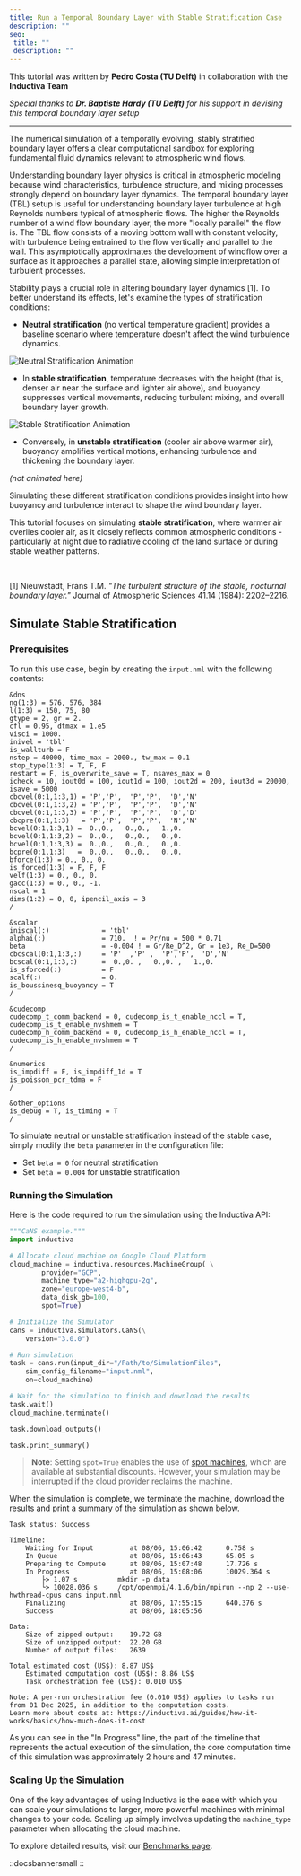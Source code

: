 ```yaml
---
title: Run a Temporal Boundary Layer with Stable Stratification Case
description: ""
seo:
 title: ""
 description: ""
---
```


This tutorial was written by **Pedro Costa (TU Delft)** in collaboration with the **Inductiva Team**

*Special thanks to **Dr. Baptiste Hardy (TU Delft)** for his support in devising this temporal boundary layer setup*

---

The numerical simulation of a temporally evolving, stably stratified boundary
layer offers a clear computational sandbox for exploring fundamental fluid
dynamics relevant to atmospheric wind flows.

Understanding boundary layer physics is critical in atmospheric modeling because wind characteristics, turbulence structure,
and mixing processes strongly depend on boundary layer dynamics. The temporal boundary layer (TBL) setup is useful for understanding
boundary layer turbulence at high Reynolds numbers typical of atmospheric flows. The higher the Reynolds number
of a wind flow boundary layer, the more "locally parallel" the flow is. The TBL flow consists of a moving bottom wall with
constant velocity, with turbulence being entrained to the flow vertically and parallel to the wall. This asymptotically approximates
the development of windflow over a surface as it approaches a parallel state, allowing simple interpretation of turbulent processes.

Stability plays a crucial role in altering boundary layer dynamics [1]. To better understand its effects, let's examine the types of stratification conditions:

- **Neutral stratification** (no vertical temperature gradient) provides a baseline scenario where temperature doesn't affect the wind turbulence dynamics.

![Neutral Stratification Animation](cans/tempField_neutralTDBL.gif)

- In **stable stratification**, temperature decreases with the height (that is, denser air near the surface and lighter air above), and buoyancy suppresses vertical movements, reducing turbulent mixing, and overall boundary layer growth.

![Stable Stratification Animation](cans/tempField_stableTDBL.gif)

- Conversely, in **unstable stratification** (cooler air above warmer air), buoyancy amplifies vertical motions, enhancing turbulence and thickening the boundary layer.

*(not animated here)*

Simulating these different stratification conditions provides insight into how buoyancy and turbulence interact to shape the wind boundary layer.

This tutorial focuses on simulating **stable stratification**, where warmer air overlies cooler air, as it closely reflects common atmospheric conditions - particularly at night due to radiative cooling of the land surface or during stable weather patterns.

<br>

[1] Nieuwstadt, Frans T.M. *"The turbulent structure of the stable, nocturnal boundary layer."* Journal of Atmospheric Sciences 41.14 (1984): 2202–2216.

## Simulate Stable Stratification

### Prerequisites
To run this use case, begin by creating the `input.nml` with the
following contents:

```
&dns
ng(1:3) = 576, 576, 384
l(1:3) = 150, 75, 80
gtype = 2, gr = 2.
cfl = 0.95, dtmax = 1.e5
visci = 1000.
inivel = 'tbl'
is_wallturb = F
nstep = 40000, time_max = 2000., tw_max = 0.1
stop_type(1:3) = T, F, F
restart = F, is_overwrite_save = T, nsaves_max = 0
icheck = 10, iout0d = 100, iout1d = 100, iout2d = 200, iout3d = 20000, isave = 5000
cbcvel(0:1,1:3,1) = 'P','P',  'P','P',  'D','N'
cbcvel(0:1,1:3,2) = 'P','P',  'P','P',  'D','N'
cbcvel(0:1,1:3,3) = 'P','P',  'P','P',  'D','D'
cbcpre(0:1,1:3)   = 'P','P',  'P','P',  'N','N'
bcvel(0:1,1:3,1) =  0.,0.,   0.,0.,   1.,0.
bcvel(0:1,1:3,2) =  0.,0.,   0.,0.,   0.,0.
bcvel(0:1,1:3,3) =  0.,0.,   0.,0.,   0.,0.
bcpre(0:1,1:3)   =  0.,0.,   0.,0.,   0.,0.
bforce(1:3) = 0., 0., 0.
is_forced(1:3) = F, F, F
velf(1:3) = 0., 0., 0.
gacc(1:3) = 0., 0., -1.
nscal = 1
dims(1:2) = 0, 0, ipencil_axis = 3
/

&scalar
iniscal(:)             = 'tbl'
alphai(:)              = 710.  ! = Pr/nu = 500 * 0.71
beta                   = -0.004 ! = Gr/Re_D^2, Gr = 1e3, Re_D=500
cbcscal(0:1,1:3,:)     = 'P'  ,'P' ,  'P','P',  'D','N'
bcscal(0:1,1:3,:)      =  0.,0. ,   0.,0. ,   1.,0.
is_sforced(:)          = F
scalf(:)               = 0.
is_boussinesq_buoyancy = T
/

&cudecomp
cudecomp_t_comm_backend = 0, cudecomp_is_t_enable_nccl = T, cudecomp_is_t_enable_nvshmem = T
cudecomp_h_comm_backend = 0, cudecomp_is_h_enable_nccl = T, cudecomp_is_h_enable_nvshmem = T
/

&numerics
is_impdiff = F, is_impdiff_1d = T
is_poisson_pcr_tdma = F
/

&other_options
is_debug = T, is_timing = T
/
```

To simulate neutral or unstable stratification instead of the stable case, simply modify the `beta` parameter in the configuration file:
- Set `beta = 0` for neutral stratification
- Set `beta = 0.004` for unstable stratification

### Running the Simulation
Here is the code required to run the simulation using the Inductiva API:

```python
"""CaNS example."""
import inductiva

# Allocate cloud machine on Google Cloud Platform
cloud_machine = inductiva.resources.MachineGroup( \
		provider="GCP",
		machine_type="a2-highgpu-2g",
		zone="europe-west4-b",
		data_disk_gb=100,
		spot=True)

# Initialize the Simulator
cans = inductiva.simulators.CaNS(\
	version="3.0.0")

# Run simulation
task = cans.run(input_dir="/Path/to/SimulationFiles",
	sim_config_filename="input.nml",
	on=cloud_machine)

# Wait for the simulation to finish and download the results
task.wait()
cloud_machine.terminate()

task.download_outputs()

task.print_summary()

```

> **Note**: Setting `spot=True` enables the use of [spot machines](../how-it-works/machines/spot-machines.md), which are available at substantial discounts.
> However, your simulation may be interrupted if the cloud provider reclaims the machine.

When the simulation is complete, we terminate the machine, download the results and print a summary of the simulation as shown below.

```
Task status: Success

Timeline:
	Waiting for Input         at 08/06, 15:06:42      0.758 s
	In Queue                  at 08/06, 15:06:43      65.05 s
	Preparing to Compute      at 08/06, 15:07:48      17.726 s
	In Progress               at 08/06, 15:08:06      10029.364 s
		├> 1.07 s          mkdir -p data
		└> 10028.036 s     /opt/openmpi/4.1.6/bin/mpirun --np 2 --use-hwthread-cpus cans input.nml
	Finalizing                at 08/06, 17:55:15      640.376 s
	Success                   at 08/06, 18:05:56

Data:
	Size of zipped output:    19.72 GB
	Size of unzipped output:  22.20 GB
	Number of output files:   2639

Total estimated cost (US$): 8.87 US$
	Estimated computation cost (US$): 8.86 US$
	Task orchestration fee (US$): 0.010 US$

Note: A per-run orchestration fee (0.010 US$) applies to tasks run from 01 Dec 2025, in addition to the computation costs.
Learn more about costs at: https://inductiva.ai/guides/how-it-works/basics/how-much-does-it-cost
```

As you can see in the "In Progress" line, the part of the timeline that
represents the actual execution of the simulation,
the core computation time of this simulation was approximately 2 hours and 47 minutes.

### Scaling Up the Simulation
One of the key advantages of using Inductiva is the ease with which you can scale your simulations to larger,
more powerful machines with minimal changes to your code. Scaling up simply involves updating the
`machine_type` parameter when allocating the cloud machine.

To explore detailed results, visit our [Benchmarks page](../2.benchmarks/0.gpu-analysis-and-results.md).

::docsbannersmall
::

